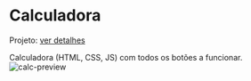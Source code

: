 # Calculadora
Projeto: [ver detalhes](https://furry-firefly-24d.notion.site/Projeto-Calculadora-189f21e6f78d4ba1a7e50978713e48a9)

Calculadora (HTML, CSS, JS) com todos os botões a funcionar.
![calc-preview](https://github.com/Ardih123/asseco/blob/main/Calculadora/images/calc.jpg?raw=true)
